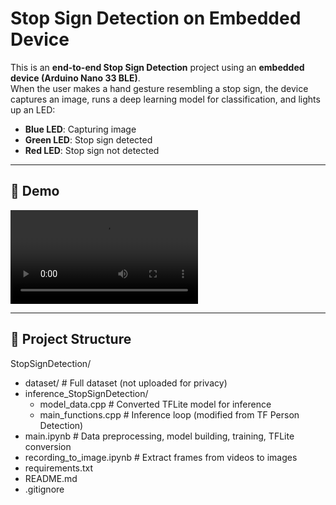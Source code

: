 # Stop Sign Detection on Embedded Device

This is an **end-to-end Stop Sign Detection** project using an **embedded device (Arduino Nano 33 BLE)**.  
When the user makes a hand gesture resembling a stop sign, the device captures an image, runs a deep learning model for classification, and lights up an LED:

- **Blue LED**: Capturing image  
- **Green LED**: Stop sign detected  
- **Red LED**: Stop sign not detected

---
## 🎥 Demo

![Demo Video](demo.mp4)
___


## 📂 Project Structure

StopSignDetection/
- dataset/                     # Full dataset (not uploaded for privacy)
- inference_StopSignDetection/
  - model_data.cpp           # Converted TFLite model for inference
  - main_functions.cpp       # Inference loop (modified from TF Person Detection)
- main.ipynb                   # Data preprocessing, model building, training, TFLite conversion
- recording_to_image.ipynb     # Extract frames from videos to images
- requirements.txt
- README.md
- .gitignore
